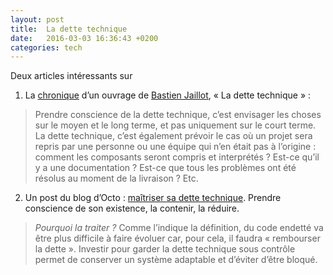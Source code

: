 ```yaml
---
layout: post
title:  La dette technique
date:   2016-03-03 16:36:43 +0200
categories: tech
---
```


Deux articles intéressants sur 

1. La [chronique](https://www.quaternum.net/2016/02/24/dette-technique/) d’un ouvrage de [Bastien Jaillot](http://boutique.letrainde13h37.fr/products/la-dette-technique-bastien-jaillot), « La dette technique » :

> Prendre conscience de la dette technique, c’est envisager les choses sur le moyen et le long terme, et pas uniquement sur le court terme. La dette technique, c’est également prévoir le cas où un projet sera repris par une personne ou une équipe qui n’en était pas à l’origine : comment les composants seront compris et interprétés ? Est-ce qu’il y a une documentation ? Est-ce que tous les problèmes ont été résolus au moment de la livraison ? Etc.

2. Un post du blog d’Octo : [maîtriser sa dette technique](http://blog.octo.com/maitriser-sa-dette-technique/). Prendre conscience de son existence, la contenir, la réduire.

> *Pourquoi la traiter ?* Comme l’indique la définition, du code endetté va être plus difficile à faire évoluer car, pour cela, il faudra « rembourser la dette ». Investir pour garder la dette technique sous contrôle permet de conserver un système adaptable et d’éviter d’être bloqué.


